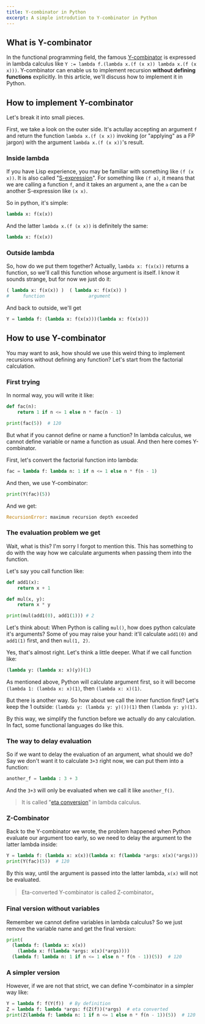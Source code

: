 ```yaml
---
title: Y-combinator in Python
excerpt: A simple introdution to Y-combinator in Python
---
```


## What is Y-combinator

In the functional programming field, the famous [Y-combinator](https://en.wikipedia.org/wiki/Fixed-point_combinator#Fixed_point_combinators_in_lambda_calculus) is expressed in lambda calculus like `Y := lambda f.(lambda x.(f (x x)) lambda x.(f (x x)))`. Y-combinator can enable us to implement recursion **without defining functions** explicitly. In this article, we'll discuss how to implement it in Python.

## How to implement Y-combinator

Let's break it into small pieces.

First, we take a look on the outer side. It's actullay accepting an argument `f` and return the function `lambda x.(f (x x))` invoking (or "applying" as a FP jargon) with the argument `lambda x.(f (x x))`'s result.

### Inside lambda

If you have Lisp experience, you may be familiar with something like `(f (x x))`. It is also called "[S-expression](https://www.wikiwand.com/en/S-expression)". For something like `(f a)`, it means that we are calling a function `f`, and it takes an argument `a`, ane the `a` can be another S-expression like `(x x)`.

So in python, it's simple:

```python
lambda x: f(x(x))
```

And the latter `lambda x.(f (x x))` is definitely the same:

```python
lambda x: f(x(x))
```

### Outside lambda

So, how do we put them together? Actually, `lambda x: f(x(x))` returns a function, so we'll call this function whose argument is itself. I know it sounds strange, but for now we just do it:

```python
( lambda x: f(x(x)) )  ( lambda x: f(x(x)) )
#     function                argument
```

And back to outside, we'll get

```python
Y = lambda f: (lambda x: f(x(x)))(lambda x: f(x(x)))
```

## How to use Y-combinator

You may want to ask, how should we use this weird thing to implement recursions without defining any function? Let's start from the factorial calculation.

### First trying

In normal way, you will write it like:

```python
def fac(n):
    return 1 if n <= 1 else n * fac(n - 1)

print(fac(5))  # 120
```

But what if you cannot define or name a function? In lambda calculus, we cannot define variable or name a function as usual. And then here comes Y-combinator.

First, let's convert the factorial function into lambda:

```python
fac = lambda f: lambda n: 1 if n <= 1 else n * f(n - 1)
```

And then, we use Y-combinator:

```python
print(Y(fac)(5))
```

And we get:

```python
RecursionError: maximum recursion depth exceeded
```

### The evaluation problem we get

Wait, what is this? I'm sorry I forgot to mention this. This has something to do with the way how we calculate arguments when passing them into the function.

Let's say you call function like:

```python
def add1(x):
    return x + 1

def mul(x, y):
    return x * y

print(mul(add1(0), add1(1))) # 2
```

Let's think about: When Python is calling `mul()`, how does python calculate it's arguments? Some of you may raise your hand: it'll calculate `add1(0)` and `add1(1)` first, and then `mul(1, 2)`.

Yes, that's almost right. Let's think a little deeper. What if we call function like:

```python
(lambda y: (lambda x: x)(y))(1)
```

As mentioned above, Python will calculate argument first, so it will become `(lambda 1: (lambda x: x)(1)`, then `(lambda x: x)(1)`.

But there is another way. So how about we call the inner function first? Let's keep the 1 outside: `(lambda y: (lambda y: y)())(1)` then `(lambda y: y)(1)`.

By this way, we simplify the function before we actually do any calculation. In fact, some functional languages do like this.

### The way to delay evaluation

So if we want to delay the evaluation of an argument, what should we do? Say we don't want it to calculate `3+3` right now, we can put them into a function:

```python
another_f = lambda : 3 + 3
```

And the `3+3` will only be evaluated when we call it like `another_f()`.

> It is called "[eta conversion](https://www.wikiwand.com/en/Lambda_calculus#/%CE%B7-conversion)" in lambda calculus.

### Z-Combinator

Back to the Y-combinator we wrote, the problem happened when Python evaluate our argument too early, so we need to delay the argument to the latter lambda inside:

```python
Y = lambda f: (lambda x: x(x))(lambda x: f(lambda *args: x(x)(*args)))
print(Y(fac)(5))  # 120
```

By this way, until the argument is passed into the latter lambda, `x(x)` will not be evaluated.

> Eta-converted Y-combinator is called Z-combinator。

### Final version without variables

Remember we cannot define variables in lambda calculus? So we just remove the variable name and get the final version:

```python
print(
  (lambda f: (lambda x: x(x))
    (lambda x: f(lambda *args: x(x)(*args))))
  (lambda f: lambda n: 1 if n <= 1 else n * f(n - 1))(5))  # 120
```

### A simpler version

However, if we are not that strict, we can define Y-combinator in a simpler way like:

```python
Y = lambda f: f(Y(f))  # By definition
Z = lambda f: lambda *args: f(Z(f))(*args)  # eta converted
print(Z(lambda f: lambda n: 1 if n <= 1 else n * f(n - 1))(5))  # 120
```
